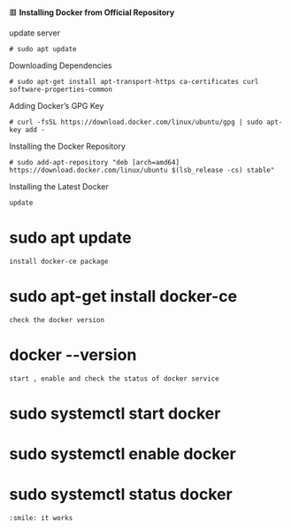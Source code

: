 :red_square: __Installing Docker from Official Repository__

update server
```
# sudo apt update
```
Downloading Dependencies
```
# sudo apt-get install apt-transport-https ca-certificates curl software-properties-common
```
Adding Docker’s GPG Key
```
# curl -fsSL https://download.docker.com/linux/ubuntu/gpg | sudo apt-key add -
```
Installing the Docker Repository
```
# sudo add-apt-repository "deb [arch=amd64] https://download.docker.com/linux/ubuntu $(lsb_release -cs) stable"
```
Installing the Latest Docker
```
update 
```
# sudo apt update
```
install docker-ce package
```
# sudo apt-get install docker-ce
```
check the docker version
```
# docker --version
```
start , enable and check the status of docker service
```
# sudo systemctl start docker
# sudo systemctl enable docker
# sudo systemctl status docker
```
:smile: it works

